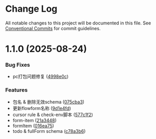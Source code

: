 # Change Log

All notable changes to this project will be documented in this file.
See [Conventional Commits](https://conventionalcommits.org) for commit guidelines.

# 1.1.0 (2025-08-24)


### Bug Fixes

* pc打包问题修复 ([4998e0c](https://github.com/zxzsxf/formflow/commit/4998e0c916022c72d70f6c387a8765728fc9d045))


### Features

* 包名 & 删除无效schema ([075cba3](https://github.com/zxzsxf/formflow/commit/075cba34c65ceb37875cc17bf63d6c8fe8ac3fd1))
* 更新flowform名称 ([9d1e4fd](https://github.com/zxzsxf/formflow/commit/9d1e4fdbf083d584a8eef49307488aba8d79979d))
* cursor rule & check-env脚本 ([577c1f2](https://github.com/zxzsxf/formflow/commit/577c1f2a49d18fed85e3da84aa51ce508e06b5c2))
* form-item ([21a3448](https://github.com/zxzsxf/formflow/commit/21a3448adef3f674e3a5cb6c614a3af4560e89d0))
* formItem ([016ea75](https://github.com/zxzsxf/formflow/commit/016ea75049d7cf74f8563e3e2d00a347d21603d9))
* todo & fullForm schema ([c78a3b6](https://github.com/zxzsxf/formflow/commit/c78a3b6d6e3073cbda8d9d50f9bf0c9dee65dd4e))
